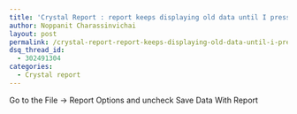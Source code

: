```yaml
---
title: 'Crystal Report : report keeps displaying old data until I press refresh button'
author: Noppanit Charassinvichai
layout: post
permalink: /crystal-report-report-keeps-displaying-old-data-until-i-press-refresh-button/
dsq_thread_id:
  - 302491304
categories:
  - Crystal report
---
```

Go to the File -> Report Options and uncheck Save Data With Report